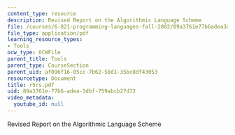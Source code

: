 ```yaml
---
content_type: resource
description: Revised Report on the Algorithmic Language Scheme
file: /courses/6-821-programming-languages-fall-2002/89a3761e77b6adea3dbf759abcb27d72_r5rs.pdf
file_type: application/pdf
learning_resource_types:
- Tools
ocw_type: OCWFile
parent_title: Tools
parent_type: CourseSection
parent_uid: af096f16-05cc-7b62-58d1-35bc8df43053
resourcetype: Document
title: r5rs.pdf
uid: 89a3761e-77b6-adea-3dbf-759abcb27d72
video_metadata:
  youtube_id: null
---
```

Revised Report on the Algorithmic Language Scheme

